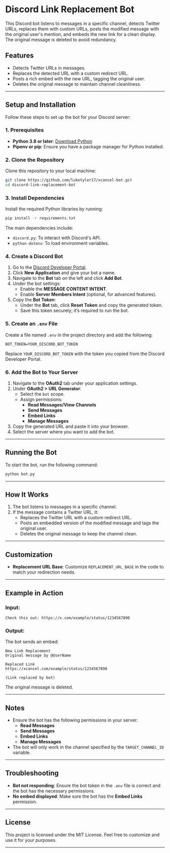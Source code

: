 # Discord Link Replacement Bot

This Discord bot listens to messages in a specific channel, detects Twitter URLs, replaces them with custom URLs, posts the modified message with the original user's mention, and embeds the new link for a clean display. The original message is deleted to avoid redundancy.

## Features
- Detects Twitter URLs in messages.
- Replaces the detected URL with a custom redirect URL.
- Posts a rich embed with the new URL, tagging the original user.
- Deletes the original message to maintain channel cleanliness.

---

## Setup and Installation

Follow these steps to set up the bot for your Discord server:

### 1. Prerequisites
- **Python 3.8 or later**: [Download Python](https://www.python.org/downloads/)
- **Pipenv or pip**: Ensure you have a package manager for Python installed.

### 2. Clone the Repository
Clone this repository to your local machine:
```bash
git clone https://github.com/luketyler17/xcancel-bot.git
cd discord-link-replacement-bot
```

### 3. Install Dependencies
Install the required Python libraries by running:
```bash
pip install -r requirements.txt
```

The main dependencies include:
- `discord.py`: To interact with Discord's API.
- `python-dotenv`: To load environment variables.

### 4. Create a Discord Bot
1. Go to the [Discord Developer Portal](https://discord.com/developers/applications).
2. Click **New Application** and give your bot a name.
3. Navigate to the **Bot** tab on the left and click **Add Bot**.
4. Under the bot settings:
   - Enable the **MESSAGE CONTENT INTENT**.
   - Enable **Server Members Intent** (optional, for advanced features).
5. Copy the **Bot Token**:
   - Under the **Bot** tab, click **Reset Token** and copy the generated token.
   - Save this token securely; it’s required to run the bot.

### 5. Create an `.env` File
Create a file named `.env` in the project directory and add the following:
```
BOT_TOKEN=YOUR_DISCORD_BOT_TOKEN
```
Replace `YOUR_DISCORD_BOT_TOKEN` with the token you copied from the Discord Developer Portal.

### 6. Add the Bot to Your Server
1. Navigate to the **OAuth2** tab under your application settings.
2. Under **OAuth2 > URL Generator**:
   - Select the `bot` scope.
   - Assign permissions:
     - **Read Messages/View Channels**
     - **Send Messages**
     - **Embed Links**
     - **Manage Messages**
3. Copy the generated URL and paste it into your browser.
4. Select the server where you want to add the bot.

---

## Running the Bot
To start the bot, run the following command:
```bash
python bot.py
```

---

## How It Works
1. The bot listens to messages in a specific channel.
2. If the message contains a Twitter URL, it:
   - Replaces the Twitter URL with a custom redirect URL.
   - Posts an embedded version of the modified message and tags the original user.
   - Deletes the original message to keep the channel clean.

---

## Customization
- **Replacement URL Base**: Customize `REPLACEMENT_URL_BASE` in the code to match your redirection needs.

---

## Example in Action

### Input:
```
Check this out: https://x.com/example/status/1234567890
```

### Output:
The bot sends an embed:
```
New Link Replacement
Original message by @UserName

Replaced Link
https://xcancel.com/example/status/1234567890

(Link replaced by bot)
```

The original message is deleted.

---

## Notes
- Ensure the bot has the following permissions in your server:
  - **Read Messages**
  - **Send Messages**
  - **Embed Links**
  - **Manage Messages**
- The bot will only work in the channel specified by the `TARGET_CHANNEL_ID` variable.

---

## Troubleshooting
- **Bot not responding**: Ensure the bot token in the `.env` file is correct and the bot has the necessary permissions.
- **No embed displayed**: Make sure the bot has the **Embed Links** permission.

---

## License
This project is licensed under the MIT License. Feel free to customize and use it for your purposes. 

---